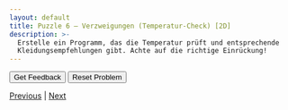 ```yaml
---
layout: default
title: Puzzle 6 – Verzweigungen (Temperatur-Check) [2D]
description: >-
  Erstelle ein Programm, das die Temperatur prüft und entsprechende
  Kleidungsempfehlungen gibt. Achte auf die richtige Einrückung!
---
```


<div id="p6-trash" class="sortable-code"></div>
<div id="p6-work"  class="sortable-code"></div>
<div style="clear: both;"></div>

<p>
  <input id="p6-feedback" value="Get Feedback"  type="button" />
  <input id="p6-reset"    value="Reset Problem" type="button" />
</p>

<script type="text/javascript">
(function () {
  var initial =
    "temp = int(input(\"Temperatur in Celsius: \"))\n" +
    "if temp < 0:\n" +
    "    print(\"Sehr kalt! Winterjacke anziehen.\")\n" +
    "elif temp < 15:\n" +
    "    print(\"Kühl. Jacke empfohlen.\")\n" +
    "elif temp < 25:\n" +
    "    print(\"Angenehm. Leichte Kleidung.\")\n" +
    "else:\n" +
    "    print(\"Warm! T-Shirt reicht.\")\n" +
    "print(\"Wetter-Check abgeschlossen.\")\n" +
    "if temp > 100:  #distractor\n" +
    "print(\"Fehlerhafte Eingabe\")  #distractor";

  var pp = new ParsonsWidget({
    sortableId: "p6-work",
    trashId:    "p6-trash",
    grader:     ParsonsWidget._graders.LineBasedGrader,
    can_indent: true,
    x_indent:   50,
    lang:       "en",
    max_wrong_lines: 10
  });
  pp.init(initial);
  pp.shuffleLines();
  $("#p6-reset").click(function (e) { e.preventDefault(); pp.shuffleLines(); });
  $("#p6-feedback").click(function (e) { e.preventDefault(); pp.getFeedback(); });
})();
</script>

[Previous](./aufg5.html) | [Next](./aufg7.html)

